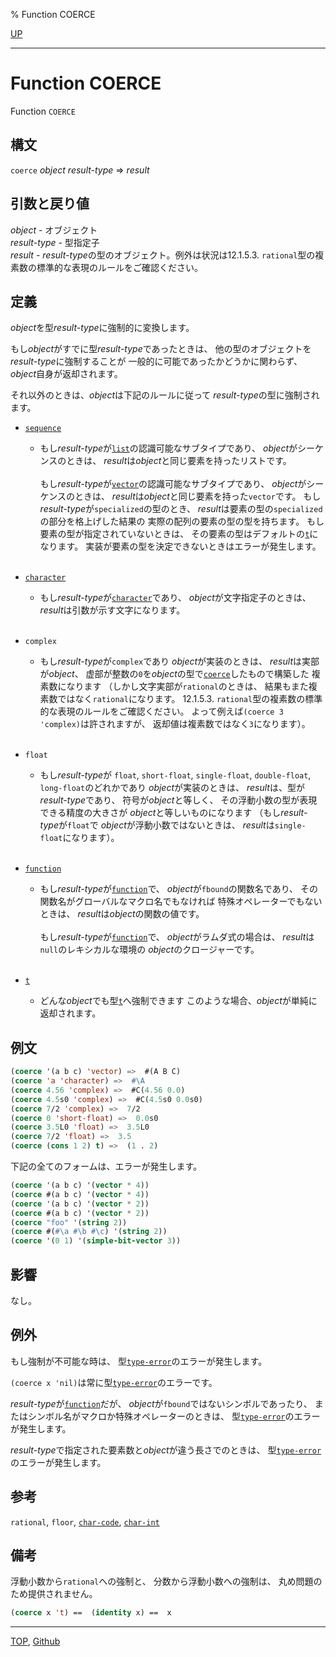 % Function COERCE

[UP](4.4.html)  

---

# Function **COERCE**


Function `COERCE`


## 構文

`coerce` *object* *result-type* => *result*


## 引数と戻り値

*object* - オブジェクト  
*result-type* - 型指定子  
*result* - *result-type*の型のオブジェクト。例外は状況は12.1.5.3. `rational`型の複素数の標準的な表現のルールをご確認ください。


## 定義

*object*を型*result-type*に強制的に変換します。

もし*object*がすでに型*result-type*であったときは、
他の型のオブジェクトを*result-type*に強制することが
一般的に可能であったかどうかに関わらず、
*object*自身が返却されます。

それ以外のときは、*object*は下記のルールに従って
*result-type*の型に強制されます。

- [`sequence`](17.3.sequence.html)
  - もし*result-type*が[`list`](14.2.list-system-class.html)の認識可能なサブタイプであり、
    *object*がシーケンスのときは、
    *result*は*object*と同じ要素を持ったリストです。
	<br><br>
    もし*result-type*が[`vector`](15.2.vector-system-class.html)の認識可能なサブタイプであり、
    *object*がシーケンスのときは、
    *result*は*object*と同じ要素を持った`vector`です。
    もし*result-type*が`specialized`の型のとき、
    *result*は要素の型の`specialized`の部分を格上げした結果の
    実際の配列の要素の型の型を持ちます。
    もし要素の型が指定されていないときは、
    その要素の型はデフォルトの[`t`](4.4.t-system-class.html)になります。
    実装が要素の型を決定できないときはエラーが発生します。
    <br><br>

- [`character`](13.2.character-system-class.html)
  - もし*result-type*が[`character`](13.2.character-system-class.html)であり、
    *object*が文字指定子のときは、
    *result*は引数が示す文字になります。
    <br><br>

- `complex`
  - もし*result-type*が`complex`であり
    *object*が実装のときは、 *result*は実部が*object*、
    虚部が整数の`0`を*object*の型で[`coerce`](4.4.coerce.html)したもので構築した
    複素数になります
    （しかし文字実部が`rational`のときは、
    結果もまた複素数ではなく`rational`になります。
    12.1.5.3. `rational`型の複素数の標準的な表現のルールをご確認ください。
    よって例えば`(coerce 3 'complex)`は許されますが、
    返却値は複素数ではなく`3`になります）。
    <br><br>

- `float`
  - もし*result-type*が `float`,
    `short-float`, `single-float`,
    `double-float`, `long-float`のどれかであり
    *object*が実装のときは、
    *result*は、型が*result-type*であり、
    符号が*object*と等しく、
    その浮動小数の型が表現できる精度の大きさが
    *object*と等しいものになります
    （もし*result-type*が`float`で
    *object*が浮動小数ではないときは、
    *result*は`single-float`になります）。
    <br><br>

- [`function`](4.4.function-system-class.html)
  - もし*result-type*が[`function`](4.4.function-system-class.html)で、
    *object*が`fbound`の関数名であり、
    その関数名がグローバルなマクロ名でもなければ
    特殊オペレーターでもないときは、
    *result*は*object*の関数の値です。
    <br><br>
    もし*result-type*が[`function`](4.4.function-system-class.html)で、
    *object*がラムダ式の場合は、
    *result*は`null`のレキシカルな環境の
    *object*のクロージャーです。
    <br><br>

- [`t`](4.4.t-system-class.html)
  - どんな*object*でも型[`t`](4.4.t-system-class.html)へ強制できます
    このような場合、*object*が単純に返却されます。


## 例文

```lisp
(coerce '(a b c) 'vector) =>  #(A B C)
(coerce 'a 'character) =>  #\A
(coerce 4.56 'complex) =>  #C(4.56 0.0)
(coerce 4.5s0 'complex) =>  #C(4.5s0 0.0s0)
(coerce 7/2 'complex) =>  7/2
(coerce 0 'short-float) =>  0.0s0
(coerce 3.5L0 'float) =>  3.5L0
(coerce 7/2 'float) =>  3.5
(coerce (cons 1 2) t) =>  (1 . 2)
```

下記の全てのフォームは、エラーが発生します。

```lisp
(coerce '(a b c) '(vector * 4))
(coerce #(a b c) '(vector * 4))
(coerce '(a b c) '(vector * 2))
(coerce #(a b c) '(vector * 2))
(coerce "foo" '(string 2))
(coerce #(#\a #\b #\c) '(string 2))
(coerce '(0 1) '(simple-bit-vector 3))
```


## 影響

なし。


## 例外

もし強制が不可能な時は、
型[`type-error`](4.4.type-error.html)のエラーが発生します。

`(coerce x 'nil)`は常に型[`type-error`](4.4.type-error.html)のエラーです。

*result-type*が[`function`](4.4.function-system-class.html)だが、
*object*が`fbound`ではないシンボルであったり、
またはシンボル名がマクロか特殊オペレーターのときは、
型[`type-error`](4.4.type-error.html)のエラーが発生します。

*result-type*で指定された要素数と*object*が違う長さでのときは、
型[`type-error`](4.4.type-error.html)のエラーが発生します。


## 参考

`rational`,
`floor`,
[`char-code`](13.2.char-code.html),
[`char-int`](13.2.char-int.html)


## 備考

浮動小数から`rational`への強制と、
分数から浮動小数への強制は、
丸め問題のため提供されません。

```lisp
(coerce x 't) ==  (identity x) ==  x
```


---
[TOP](index.html),  [Github](https://github.com/nptcl/npt-japanese)

